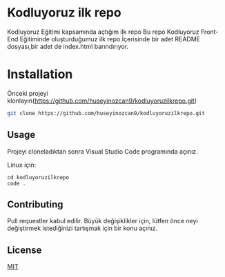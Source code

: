 # Kodluyoruz ilk repo 
Kodluyoruz Eğitimi kapsamında açtığım ilk repo
Bu repo Kodluyoruz Front-End Eğitiminde oluşturduğumuz ilk repo.İçerisinde bir adet README dosyası,bir adet de index.html barındırıyor.
# Installation
Önceki projeyi klonlayın(https://github.com/huseyinozcan9/kodluyoruzilkrepo.git)

```bash
git clone https://github.com/huseyinozcan9/kodluyoruzilkrepo.git
````
## Usage

Projeyi cloneladıktan sonra Visual Studio Code programında açınız.

Linux için:
```linux
cd kodluyoruzilkrepo
code .
```

## Contributing
Pull requestler kabul edilir. Büyük değişiklikler için, lütfen önce neyi değiştirmek istediğinizi tartışmak için bir konu açınız.


## License
[MIT](https://choosealicense.com/licenses/mit/)